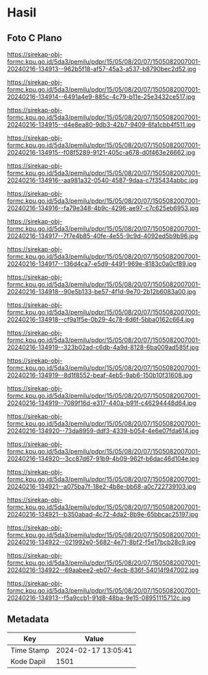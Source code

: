# Hasil

## Foto C Plano

https://sirekap-obj-formc.kpu.go.id/5da3/pemilu/pdpr/15/05/08/20/07/1505082007001-20240216-134913--962b5f18-af57-45a3-a537-b8790bec2d52.jpg

https://sirekap-obj-formc.kpu.go.id/5da3/pemilu/pdpr/15/05/08/20/07/1505082007001-20240216-134914--6491a4e9-885c-4c79-b11e-25e3432ce517.jpg

https://sirekap-obj-formc.kpu.go.id/5da3/pemilu/pdpr/15/05/08/20/07/1505082007001-20240216-134915--d4e8ea80-9db3-42b7-9409-6fa1cbb4f511.jpg

https://sirekap-obj-formc.kpu.go.id/5da3/pemilu/pdpr/15/05/08/20/07/1505082007001-20240216-134915--f08f5289-9121-405c-a678-d0f463e26662.jpg

https://sirekap-obj-formc.kpu.go.id/5da3/pemilu/pdpr/15/05/08/20/07/1505082007001-20240216-134916--aa981a32-0540-4587-9daa-c7f35434abbc.jpg

https://sirekap-obj-formc.kpu.go.id/5da3/pemilu/pdpr/15/05/08/20/07/1505082007001-20240216-134916--fa79e348-4b9c-4296-ae97-c7c625eb6953.jpg

https://sirekap-obj-formc.kpu.go.id/5da3/pemilu/pdpr/15/05/08/20/07/1505082007001-20240216-134917--7f7e4b85-40fe-4e55-9c9d-4092ed5b9b96.jpg

https://sirekap-obj-formc.kpu.go.id/5da3/pemilu/pdpr/15/05/08/20/07/1505082007001-20240216-134917--136d4ca7-e5d9-4491-969e-8183c0a0cf89.jpg

https://sirekap-obj-formc.kpu.go.id/5da3/pemilu/pdpr/15/05/08/20/07/1505082007001-20240216-134918--90e5b133-be57-4f1d-9e70-2b12b6083a00.jpg

https://sirekap-obj-formc.kpu.go.id/5da3/pemilu/pdpr/15/05/08/20/07/1505082007001-20240216-134918--cf9a1f5e-0b29-4c78-8d6f-5bba0162c664.jpg

https://sirekap-obj-formc.kpu.go.id/5da3/pemilu/pdpr/15/05/08/20/07/1505082007001-20240216-134919--323b02ad-c6db-4a9d-8128-6ba009ad585f.jpg

https://sirekap-obj-formc.kpu.go.id/5da3/pemilu/pdpr/15/05/08/20/07/1505082007001-20240216-134919--8d1f8552-beaf-4eb5-9ab6-150b10f31608.jpg

https://sirekap-obj-formc.kpu.go.id/5da3/pemilu/pdpr/15/05/08/20/07/1505082007001-20240216-134919--7089f16d-e317-440a-b91f-c46294448d64.jpg

https://sirekap-obj-formc.kpu.go.id/5da3/pemilu/pdpr/15/05/08/20/07/1505082007001-20240216-134920--73da8959-ddf3-4339-b054-4e6e07fda614.jpg

https://sirekap-obj-formc.kpu.go.id/5da3/pemilu/pdpr/15/05/08/20/07/1505082007001-20240216-134920--3cc87d67-91b9-4b09-962f-b6dac46d104e.jpg

https://sirekap-obj-formc.kpu.go.id/5da3/pemilu/pdpr/15/05/08/20/07/1505082007001-20240216-134921--a075ba7f-18e2-4b8e-bb68-a0c722739103.jpg

https://sirekap-obj-formc.kpu.go.id/5da3/pemilu/pdpr/15/05/08/20/07/1505082007001-20240216-134921--b350abad-4c72-4da2-8b9e-65bbcac25197.jpg

https://sirekap-obj-formc.kpu.go.id/5da3/pemilu/pdpr/15/05/08/20/07/1505082007001-20240216-134922--021992e0-5682-4e71-8bf2-f5e17bcb28c9.jpg

https://sirekap-obj-formc.kpu.go.id/5da3/pemilu/pdpr/15/05/08/20/07/1505082007001-20240216-134922--69aabee2-eb07-4ecb-836f-54014f947002.jpg

https://sirekap-obj-formc.kpu.go.id/5da3/pemilu/pdpr/15/05/08/20/07/1505082007001-20240216-134913--f5a9ccb1-91d8-48ba-9e15-08951115712c.jpg


## Metadata

| Key        | Value               |
| ---------- | ------------------- |
| Time Stamp | 2024-02-17 13:05:41 |
| Kode Dapil | 1501                |



